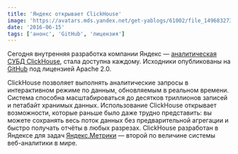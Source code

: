 ```yaml
---
title: 'Яндекс открывает ClickHouse'
image: 'https://avatars.mds.yandex.net/get-yablogs/61002/file_1496832733820/orig'
date: '2016-06-15'
tags: ['анонс', 'GitHub', 'лицензия']
---
```


Сегодня внутренняя разработка компании Яндекс — [аналитическая СУБД ClickHouse](https://clickhouse.tech/), стала доступна каждому. Исходники опубликованы на [GitHub](https://github.com/yandex/ClickHouse) под лицензией Apache 2.0.

ClickHouse позволяет выполнять аналитические запросы в интерактивном режиме по данным, обновляемым в реальном времени. Система способна масштабироваться до десятков триллионов записей и петабайт хранимых данных. Использование ClickHouse открывает возможности, которые раньше было даже трудно представить: вы можете сохранять весь поток данных без предварительной агрегации и быстро получать отчёты в любых разрезах. ClickHouse разработан в Яндексе для задач [Яндекс.Метрики](https://metrika.yandex.ru/) — второй по величине системы веб-аналитики в мире.
